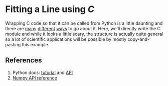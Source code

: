 Fitting a Line using *C*
========================

Wrapping C code so that it can be called from Python is a little daunting
and there are [many](http://docs.python.org/c-api/)
[different](http://www.cython.org/) [ways](http://www.swig.org/) to go about
it. Here, we'll directly write the C module and while it looks a little
scary, the structure is actually quite general so a lot of scientific
applications will be possible by mostly copy-and-pasting this example.

References
----------

1. Python docs: [tutorial](http://docs.python.org/extending/)
   and [API](http://docs.python.org/c-api/)
2. [Numpy API reference](http://docs.scipy.org/doc/numpy/reference/c-api.html)
